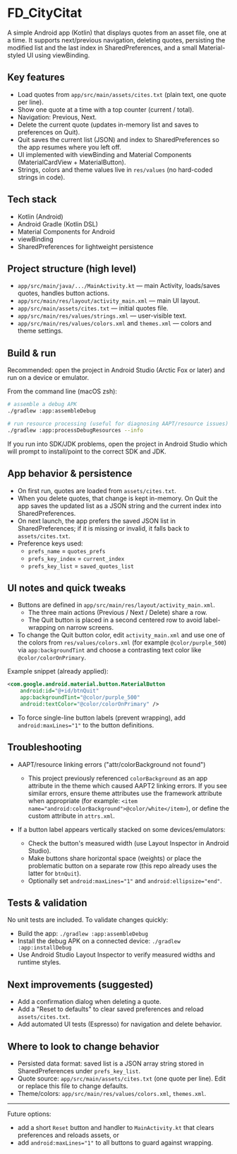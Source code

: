 # FD_CityCitat

A simple Android app (Kotlin) that displays quotes from an asset file, one at a time. It supports next/previous navigation, deleting quotes, persisting the modified list and the last index in SharedPreferences, and a small Material-styled UI using viewBinding.

## Key features

- Load quotes from `app/src/main/assets/cites.txt` (plain text, one quote per line).
- Show one quote at a time with a top counter (current / total).
- Navigation: Previous, Next.
- Delete the current quote (updates in-memory list and saves to preferences on Quit).
- Quit saves the current list (JSON) and index to SharedPreferences so the app resumes where you left off.
- UI implemented with viewBinding and Material Components (MaterialCardView + MaterialButton).
- Strings, colors and theme values live in `res/values` (no hard-coded strings in code).

## Tech stack

- Kotlin (Android)
- Android Gradle (Kotlin DSL)
- Material Components for Android
- viewBinding
- SharedPreferences for lightweight persistence

## Project structure (high level)

- `app/src/main/java/.../MainActivity.kt` — main Activity, loads/saves quotes, handles button actions.
- `app/src/main/res/layout/activity_main.xml` — main UI layout.
- `app/src/main/assets/cites.txt` — initial quotes file.
- `app/src/main/res/values/strings.xml` — user-visible text.
- `app/src/main/res/values/colors.xml` and `themes.xml` — colors and theme settings.

## Build & run

Recommended: open the project in Android Studio (Arctic Fox or later) and run on a device or emulator.

From the command line (macOS zsh):

```bash
# assemble a debug APK
./gradlew :app:assembleDebug

# run resource processing (useful for diagnosing AAPT/resource issues)
./gradlew :app:processDebugResources --info
```

If you run into SDK/JDK problems, open the project in Android Studio which will prompt to install/point to the correct SDK and JDK.

## App behavior & persistence

- On first run, quotes are loaded from `assets/cites.txt`.
- When you delete quotes, that change is kept in-memory. On Quit the app saves the updated list as a JSON string and the current index into SharedPreferences.
- On next launch, the app prefers the saved JSON list in SharedPreferences; if it is missing or invalid, it falls back to `assets/cites.txt`.
- Preference keys used:
  - `prefs_name` = `quotes_prefs`
  - `prefs_key_index` = `current_index`
  - `prefs_key_list` = `saved_quotes_list`

## UI notes and quick tweaks

- Buttons are defined in `app/src/main/res/layout/activity_main.xml`.
  - The three main actions (Previous / Next / Delete) share a row.
  - The Quit button is placed in a second centered row to avoid label-wrapping on narrow screens.
- To change the Quit button color, edit `activity_main.xml` and use one of the colors from `res/values/colors.xml` (for example `@color/purple_500`) via `app:backgroundTint` and choose a contrasting text color like `@color/colorOnPrimary`.

Example snippet (already applied):

```xml
<com.google.android.material.button.MaterialButton
    android:id="@+id/btnQuit"
    app:backgroundTint="@color/purple_500"
    android:textColor="@color/colorOnPrimary" />
```

- To force single-line button labels (prevent wrapping), add `android:maxLines="1"` to the button definitions.

## Troubleshooting

- AAPT/resource linking errors ("attr/colorBackground not found")
  - This project previously referenced `colorBackground` as an app attribute in the theme which caused AAPT2 linking errors. If you see similar errors, ensure theme attributes use the framework attribute when appropriate (for example: `<item name="android:colorBackground">@color/white</item>`), or define the custom attribute in `attrs.xml`.

- If a button label appears vertically stacked on some devices/emulators:
  - Check the button's measured width (use Layout Inspector in Android Studio).
  - Make buttons share horizontal space (weights) or place the problematic button on a separate row (this repo already uses the latter for `btnQuit`).
  - Optionally set `android:maxLines="1"` and `android:ellipsize="end"`.

## Tests & validation

No unit tests are included. To validate changes quickly:

- Build the app: `./gradlew :app:assembleDebug`
- Install the debug APK on a connected device: `./gradlew :app:installDebug`
- Use Android Studio Layout Inspector to verify measured widths and runtime styles.

## Next improvements (suggested)

- Add a confirmation dialog when deleting a quote.
- Add a "Reset to defaults" to clear saved preferences and reload `assets/cites.txt`.
- Add automated UI tests (Espresso) for navigation and delete behavior.

## Where to look to change behavior

- Persisted data format: saved list is a JSON array string stored in SharedPreferences under `prefs_key_list`.
- Quote source: `app/src/main/assets/cites.txt` (one quote per line). Edit or replace this file to change defaults.
- Theme/colors: `app/src/main/res/values/colors.xml`, `themes.xml`.

---

Future options:
- add a short `Reset` button and handler to `MainActivity.kt` that clears preferences and reloads assets, or
- add `android:maxLines="1"` to all buttons to guard against wrapping.

